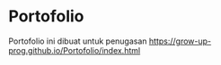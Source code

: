 # Portofolio
Portofolio ini dibuat untuk penugasan
https://grow-up-prog.github.io/Portofolio/index.html
